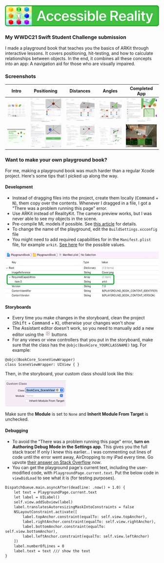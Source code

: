 ![Accessible Reality](GitHub/Header.png)

### My WWDC21 Swift Student Challenge submission
I made a playground book that teaches you the basics of ARKit through interactive lessons. It covers positioning, hit-testing, and how to calculate relationships between objects. In the end, it combines all these concepts into an app: A navigation aid for those who are visually impaired.

### Screenshots

Intro | Positioning | Distances | Angles | Completed App
--- | --- | --- | --- | ---
[![](GitHub/Screenshots/Thumb-Gallery.PNG)](GitHub/Screenshots/Thumb-Gallery.PNG) | [![](GitHub/Screenshots/Thumb-Positioning.PNG)](GitHub/Screenshots/Positioning.PNG) | [![](GitHub/Screenshots/Thumb-Distance.PNG)](GitHub/Screenshots/Distance.PNG) | [![](GitHub/Screenshots/Thumb-Angle.PNG)](GitHub/Screenshots/Angle.PNG) | [![](GitHub/Screenshots/Thumb-Completed.PNG)](GitHub/Screenshots/Completed.PNG)
[![](GitHub/Screenshots/Thumb-Intro.PNG)](GitHub/Screenshots/Intro.PNG) | [![](GitHub/Screenshots/Thumb-Positioning-run.PNG)](GitHub/Screenshots/Positioning-run.PNG) | [![](GitHub/Screenshots/Thumb-Distance-run.PNG)](GitHub/Screenshots/Distance-run.PNG) | [![](GitHub/Screenshots/Thumb-Angle-run.PNG)](GitHub/Screenshots/Angle-run.PNG) | [![](GitHub/Screenshots/Thumb-Completed-run.PNG)](GitHub/Screenshots/Completed-run.PNG)

### Want to make your own playground book?
For me, making a playground book was much harder than a regular Xcode project. Here's some tips that I picked up along the way.

#### Development
- Instead of dragging files into the project, create them locally (<kbd>Command</kbd> + <kbd>N</kbd>), them copy over the contents. Whenever I dragged in a file, I got a "There was a problem running this page" error.
- Use ARKit instead of RealityKit. The camera preview works, but I was never able to see my objects in the scene.
- Pre-compile ML models if possible. See [this article](https://heartbeat.fritz.ai/how-to-run-and-test-core-ml-models-in-swift-playgrounds-8e4b4f9cf676) for details.
- To change the name of the playground, edit the `BuildSettings.xcconfig` file
- You might need to add required capabilities for in the `Manifest.plist` file, for example `arkit`. [See here](https://developer.apple.com/documentation/bundleresources/information_property_list/uirequireddevicecapabilities) for the possible values.

<img src="GitHub/RequiredCapabilities.png" height="150" alt="RequiredCapabilities (Array) at Root Key including Item 0 (String) set to `arkit`">


#### Storyboards
- Every time you make changes in the storyboard, clean the project (<kbd>Shift</kbd> + <kbd>Command</kbd> + <kbd>K</kbd>), otherwise your changes won't show
- The Assistant editor doesn't work, so you need to manually add a new editor using the ![](GitHub/NewEditor.png) buttons
- For any views or view controllers that you put in the storyboard, make sure that the class has the `@objc(BookCore_YOURCLASSNAME)` tag. For example:
```
@objc(BookCore_SceneViewWrapper)
class SceneViewWrapper: UIView { }
```
Then, in the storyboard, your custom class should look like this: 

<img src="GitHub/CustomClass.png" width="200" alt="Custom Class set to BookCore_SceneViewWrapper, with Module None and Inherit Module From Target unchecked">

Make sure the **Module** is set to `None` and **Inherit Module From Target** is unchecked.



#### Debugging

- To avoid the "There was a problem running this page" error, **turn on Authoring Debug Mode in the Settings app**. This gives you the full stack trace! If only I knew this earlier... I was commenting out lines of code until the error went away, AirDropping to my iPad every time. Go upvote [their answer on Stack Overflow](https://stackoverflow.com/a/67076862/14351818) *now*.
- You can get the playground page's current text, including the user-modified code, with `PlaygroundPage.current.text`. Put the below code in `viewDidLoad` to see what it is (for testing purposes).
```
DispatchQueue.main.asyncAfter(deadline: .now() + 1.0) {
    let text = PlaygroundPage.current.text
    let label = UILabel()
    self.view.addSubview(label)
    label.translatesAutoresizingMaskIntoConstraints = false
    NSLayoutConstraint.activate([
        label.topAnchor.constraint(equalTo: self.view.topAnchor),
        label.rightAnchor.constraint(equalTo: self.view.rightAnchor),
        label.bottomAnchor.constraint(equalTo: self.view.bottomAnchor),
        label.leftAnchor.constraint(equalTo: self.view.leftAnchor)
    ])
    label.numberOfLines = 0
    label.text = text /// show the text
}
```


